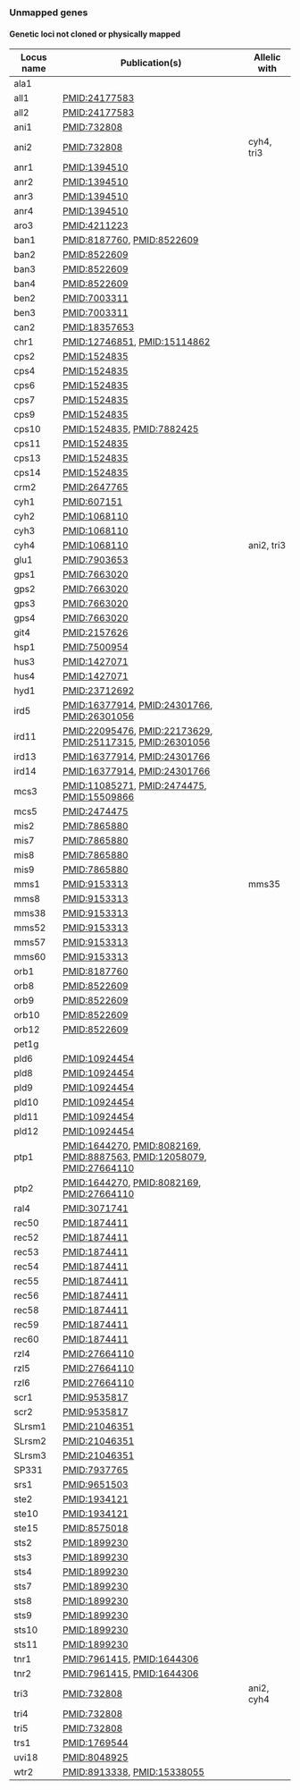 ### Unmapped genes

#### Genetic loci not cloned or physically mapped

<table>
 <thead>
  <tr>
   <th>Locus name</th>
   <th>Publication(s)</th>
   <th>Allelic with</th>
  </tr>
 </thead>
 <tbody>
 <tr>
  <td>ala1</td>
  <td>&nbsp;</td>
  <td>&nbsp;</td>
 </tr>
 <tr>
  <td>all1</td>
  <td><a href="http://www.ncbi.nlm.nih.gov/pubmed?term=24177583">PMID:24177583</a></td>
  <td>&nbsp;</td>
 </tr>
 <tr>
  <td>all2</td>
  <td><a href="http://www.ncbi.nlm.nih.gov/pubmed?term=24177583">PMID:24177583</a></td>
  <td>&nbsp;</td>
 </tr>
 <tr>
  <td>ani1</td>
  <td><a href="http://www.ncbi.nlm.nih.gov/pubmed?term=732808">PMID:732808</a></td>
  <td>&nbsp;</td>
 </tr>
 <tr>
  <td>ani2</td>
  <td><a href="http://www.ncbi.nlm.nih.gov/pubmed?term=732808">PMID:732808</a></td>
  <td>cyh4, tri3</td>
 </tr>
 <tr>
  <td>anr1</td>
  <td><a href="http://www.ncbi.nlm.nih.gov/pubmed?term=1394510">PMID:1394510</a></td>
  <td>&nbsp;</td>
 </tr>
 <tr>
  <td>anr2</td>
  <td><a href="http://www.ncbi.nlm.nih.gov/pubmed?term=1394510">PMID:1394510</a></td>
  <td>&nbsp;</td>
 </tr>
 <tr>
  <td>anr3</td>
  <td><a href="http://www.ncbi.nlm.nih.gov/pubmed?term=1394510">PMID:1394510</a></td>
  <td>&nbsp;</td>
 </tr>
 <tr>
  <td>anr4</td>
  <td><a href="http://www.ncbi.nlm.nih.gov/pubmed?term=1394510">PMID:1394510</a></td>
  <td>&nbsp;</td>
 </tr>
 <tr>
  <td>aro3</td>
  <td><a href="http://www.ncbi.nlm.nih.gov/pubmed?term=4211223">PMID:4211223</a></td>
  <td>&nbsp;</td>
 </tr>
 <tr>
  <td>ban1</td>
  <td><a href="http://www.ncbi.nlm.nih.gov/pubmed?term=8187760">PMID:8187760</a>, <a href="http://www.ncbi.nlm.nih.gov/pubmed?term=8522609">PMID:8522609</a></td>
  <td>&nbsp;</td>
 <tr>
  <td>ban2</td>
  <td><a href="http://www.ncbi.nlm.nih.gov/pubmed?term=8522609">PMID:8522609</a></td>
  <td>&nbsp;</td>
 </tr>
 <tr>
  <td>ban3</td>
  <td><a href="http://www.ncbi.nlm.nih.gov/pubmed?term=8522609">PMID:8522609</a></td>
  <td>&nbsp;</td>
 </tr>
 <tr>
  <td>ban4</td>
  <td><a href="http://www.ncbi.nlm.nih.gov/pubmed?term=8522609">PMID:8522609</a></td>
  <td>&nbsp;</td>
 </tr>
  <tr>
  <td>ben2</td>
  <td><a href="http://www.ncbi.nlm.nih.gov/pubmed?term=7003311">PMID:7003311</a></td>
  <td>&nbsp;</td>
 </tr>
 <tr>
  <td>ben3</td>
  <td><a href="http://www.ncbi.nlm.nih.gov/pubmed?term=7003311">PMID:7003311</a></td>
  <td>&nbsp;</td>
 </tr>
 <tr>
  <td>can2</td>
  <td><a href="http://www.ncbi.nlm.nih.gov/pubmed?term=18357653">PMID:18357653</a></td>
  <td>&nbsp;</td>
 </tr>
 <tr>
  <td>chr1</td>
  <td><a href="http://www.ncbi.nlm.nih.gov/pubmed?term=12746851">PMID:12746851</a>, <a href="http://www.ncbi.nlm.nih.gov/pubmed?term=15114862">PMID:15114862</a></td>
  <td>&nbsp;</td>
 </tr>
 <tr>
  <td>cps2</td>
  <td><a href="http://www.ncbi.nlm.nih.gov/pubmed?term=1524835">PMID:1524835</a></td>
  <td>&nbsp;</td>
 </tr>
 <tr>
  <td>cps4</td>
  <td><a href="http://www.ncbi.nlm.nih.gov/pubmed?term=1524835">PMID:1524835</a></td>
  <td>&nbsp;</td>
 </tr>
 <tr>
  <td>cps6</td>
  <td><a href="http://www.ncbi.nlm.nih.gov/pubmed?term=1524835">PMID:1524835</a></td>
  <td>&nbsp;</td>
 </tr>
 <tr>
  <td>cps7</td>
  <td><a href="http://www.ncbi.nlm.nih.gov/pubmed?term=1524835">PMID:1524835</a></td>
  <td>&nbsp;</td>
 </tr>
 <tr>
  <td>cps9</td>
  <td><a href="http://www.ncbi.nlm.nih.gov/pubmed?term=1524835">PMID:1524835</a></td>
  <td>&nbsp;</td>
 </tr>
 <tr>
  <td>cps10</td>
  <td><a href="http://www.ncbi.nlm.nih.gov/pubmed?term=1524835">PMID:1524835</a>, <a href="http://www.ncbi.nlm.nih.gov/pubmed?term=7882425">PMID:7882425</a></td>
  <td>&nbsp;</td>
 <tr>
  <td>cps11</td>
  <td><a href="http://www.ncbi.nlm.nih.gov/pubmed?term=1524835">PMID:1524835</a></td>
  <td>&nbsp;</td>
 </tr>
 <tr>
  <td>cps13</td>
  <td><a href="http://www.ncbi.nlm.nih.gov/pubmed?term=1524835">PMID:1524835</a></td>
  <td>&nbsp;</td>
 </tr>
 <tr>
  <td>cps14</td>
  <td><a href="http://www.ncbi.nlm.nih.gov/pubmed?term=1524835">PMID:1524835</a></td>
  <td>&nbsp;</td>
 <tr>
  <td>crm2</td>
  <td><a href="http://www.ncbi.nlm.nih.gov/pubmed?term=2647765">PMID:2647765</a></td>
  <td>&nbsp;</td>
 </tr>
 <tr>
  <td>cyh1</td>
  <td><a href="http://www.ncbi.nlm.nih.gov/pubmed?term=607151">PMID:607151</a></td>
  <td>&nbsp;</td>
 </tr>
 <tr>
  <td>cyh2</td>
  <td><a href="http://www.ncbi.nlm.nih.gov/pubmed?term=1068110">PMID:1068110</a></td>
  <td>&nbsp;</td>
 </tr>
 <tr>
  <td>cyh3</td>
  <td><a href="http://www.ncbi.nlm.nih.gov/pubmed?term=1068110">PMID:1068110</a></td>
  <td>&nbsp;</td>
 </tr>
 <tr>
  <td>cyh4</td>
  <td><a href="http://www.ncbi.nlm.nih.gov/pubmed?term=1068110">PMID:1068110</a></td>
  <td>ani2, tri3</td>
 </tr>
 <tr>
  <td>glu1</td>
  <td><a href="http://www.ncbi.nlm.nih.gov/pubmed?term=7903653">PMID:7903653</a></td>
  <td>&nbsp;</td>
 </tr>
 <tr>
  <td>gps1</td>
  <td><a href="http://www.ncbi.nlm.nih.gov/pubmed?term=7663020">PMID:7663020</a></td>
  <td>&nbsp;</td>
 </tr>
 <tr>
  <td>gps2</td>
  <td><a href="http://www.ncbi.nlm.nih.gov/pubmed?term=7663020">PMID:7663020</a></td>
  <td>&nbsp;</td>
 </tr>
 <tr>
  <td>gps3</td>
  <td><a href="http://www.ncbi.nlm.nih.gov/pubmed?term=7663020">PMID:7663020</a></td>
  <td>&nbsp;</td>
 </tr>
 <tr>
  <td>gps4</td>
  <td><a href="http://www.ncbi.nlm.nih.gov/pubmed?term=7663020">PMID:7663020</a></td>
  <td>&nbsp;</td>
 </tr>
 <tr>
  <td>git4</td>
  <td><a href="http://www.ncbi.nlm.nih.gov/pubmed?term=2157626">PMID:2157626</a></td>
  <td>&nbsp;</td>
 </tr>
 <tr>
  <td>hsp1</td>
  <td><a href="http://www.ncbi.nlm.nih.gov/pubmed?term=7500954">PMID:7500954</a></td>
  <td>&nbsp;</td>
 </tr>
 <tr>
  <td>hus3</td>
  <td><a href="http://www.ncbi.nlm.nih.gov/pubmed?term=1427071">PMID:1427071</a></td>
  <td>&nbsp;</td>
 </tr>
 <tr>
  <td>hus4</td>
  <td><a href="http://www.ncbi.nlm.nih.gov/pubmed?term=1427071">PMID:1427071</a></td>
  <td>&nbsp;</td>
 </tr>
 <tr>
  <td>hyd1</td>
  <td><a href="http://www.ncbi.nlm.nih.gov/pubmed?term=23712692">PMID:23712692</a></td>
  <td>&nbsp;</td>
 </tr>
 <tr>
  <td>ird5</td>
  <td><a href="http://www.ncbi.nlm.nih.gov/pubmed?term=16377914">PMID:16377914</a>, <a href="http://www.ncbi.nlm.nih.gov/pubmed?term=24301766">PMID:24301766</a>, <a href="http://www.ncbi.nlm.nih.gov/pubmed?term=26301056">PMID:26301056</a></td>
  <td>&nbsp;</td>
 </tr>
 <tr>
  <td>ird11</td>
  <td><a href="http://www.ncbi.nlm.nih.gov/pubmed?term=22095476">PMID:22095476</a>, <a href="http://www.ncbi.nlm.nih.gov/pubmed?term=22173629">PMID:22173629</a>, <a href="http://www.ncbi.nlm.nih.gov/pubmed?term=25117315">PMID:25117315</a>, <a href="http://www.ncbi.nlm.nih.gov/pubmed?term=26301056">PMID:26301056</a></td>
  <td>&nbsp;</td>
 </tr>
 <tr>
  <td>ird13</td>
  <td><a href="http://www.ncbi.nlm.nih.gov/pubmed?term=16377914">PMID:16377914</a>, <a href="http://www.ncbi.nlm.nih.gov/pubmed?term=24301766">PMID:24301766</a></td>
  <td>&nbsp;</td>
 </tr>
 <tr>
  <td>ird14</td>
  <td><a href="http://www.ncbi.nlm.nih.gov/pubmed?term=16377914">PMID:16377914</a>, <a href="http://www.ncbi.nlm.nih.gov/pubmed?term=24301766">PMID:24301766</a></td>
  <td>&nbsp;</td>
 </tr>
 <tr>
  <td>mcs3</td>
  <td><a href="http://www.ncbi.nlm.nih.gov/pubmed?term=11085271">PMID:11085271</a>, <a href="http://www.ncbi.nlm.nih.gov/pubmed?term=2474475">PMID:2474475</a>, <a href="http://www.ncbi.nlm.nih.gov/pubmed?term=15509866">PMID:15509866</a></td>
  <td>&nbsp;</td>
 </tr>
 <tr>
  <td>mcs5</td>
  <td><a href="http://www.ncbi.nlm.nih.gov/pubmed?term=2474475">PMID:2474475</a></td>
  <td>&nbsp;</td>
 </tr>
 <tr>
  <td>mis2</td>
  <td><a href="http://www.ncbi.nlm.nih.gov/pubmed?term=7865880">PMID:7865880</a></td>
  <td>&nbsp;</td>
 </tr>
 <tr>
  <td>mis7</td>
  <td><a href="http://www.ncbi.nlm.nih.gov/pubmed?term=7865880">PMID:7865880</a></td>
  <td>&nbsp;</td>
 </tr>
 <tr>
  <td>mis8</td>
  <td><a href="http://www.ncbi.nlm.nih.gov/pubmed?term=7865880">PMID:7865880</a></td>
  <td>&nbsp;</td>
 </tr>
 <tr>
  <td>mis9</td>
  <td><a href="http://www.ncbi.nlm.nih.gov/pubmed?term=7865880">PMID:7865880</a></td>
  <td>&nbsp;</td>
 </tr>
 <tr>
  <td>mms1</td>
  <td><a href="http://www.ncbi.nlm.nih.gov/pubmed?term=9153313">PMID:9153313</a></td>
  <td>mms35</td>
 </tr>
 <tr>
  <td>mms8</td>
  <td><a href="http://www.ncbi.nlm.nih.gov/pubmed?term=9153313">PMID:9153313</a></td>
  <td>&nbsp;</td>
 </tr>
 <tr>
  <td>mms38</td>
  <td><a href="http://www.ncbi.nlm.nih.gov/pubmed?term=9153313">PMID:9153313</a></td>
  <td>&nbsp;</td>
 </tr>
 <tr>
  <td>mms52</td>
  <td><a href="http://www.ncbi.nlm.nih.gov/pubmed?term=9153313">PMID:9153313</a></td>
  <td>&nbsp;</td>
 </tr>
 <tr>
  <td>mms57</td>
  <td><a href="http://www.ncbi.nlm.nih.gov/pubmed?term=9153313">PMID:9153313</a></td>
  <td>&nbsp;</td>
 </tr>
 <tr>
  <td>mms60</td>
  <td><a href="http://www.ncbi.nlm.nih.gov/pubmed?term=9153313">PMID:9153313</a></td>
  <td>&nbsp;</td>
 </tr>
 <tr>
  <td>orb1</td>
  <td><a href="http://www.ncbi.nlm.nih.gov/pubmed?term=8187760">PMID:8187760</a></td>
  <td>&nbsp;</td>
 </tr>
 <tr>
  <td>orb8</td>
  <td><a href="http://www.ncbi.nlm.nih.gov/pubmed?term=8522609">PMID:8522609</a></td>
  <td>&nbsp;</td>
 </tr>
 <tr>
  <td>orb9</td>
  <td><a href="http://www.ncbi.nlm.nih.gov/pubmed?term=8522609">PMID:8522609</a></td>
  <td>&nbsp;</td>
 </tr>
 <tr>
  <td>orb10</td>
  <td><a href="http://www.ncbi.nlm.nih.gov/pubmed?term=8522609">PMID:8522609</a></td>
  <td>&nbsp;</td>
 </tr>
 <tr>
  <td>orb12</td>
  <td><a href="http://www.ncbi.nlm.nih.gov/pubmed?term=8522609">PMID:8522609</a></td>
  <td>&nbsp;</td>
 </tr>
 <tr>
  <td>pet1g</td>
  <td>&nbsp;</td>
  <td>&nbsp;</td>
 </tr>
 <tr>
  <td>pld6</td>
  <td><a href="http://www.ncbi.nlm.nih.gov/pubmed?term=10924454">PMID:10924454</a></td>
  <td>&nbsp;</td>
 </tr>
 <tr>
  <td>pld8</td>
  <td><a href="http://www.ncbi.nlm.nih.gov/pubmed?term=10924454">PMID:10924454</a></td>
  <td>&nbsp;</td>
 </tr>
 <tr>
  <td>pld9</td>
  <td><a href="http://www.ncbi.nlm.nih.gov/pubmed?term=10924454">PMID:10924454</a></td>
  <td>&nbsp;</td>
 </tr>
 <tr>
  <td>pld10</td>
  <td><a href="http://www.ncbi.nlm.nih.gov/pubmed?term=10924454">PMID:10924454</a></td>
  <td>&nbsp;</td>
 </tr>
 <tr>
  <td>pld11</td>
  <td><a href="http://www.ncbi.nlm.nih.gov/pubmed?term=10924454">PMID:10924454</a></td>
  <td>&nbsp;</td>
 </tr>
 <tr>
  <td>pld12</td>
  <td><a href="http://www.ncbi.nlm.nih.gov/pubmed?term=10924454">PMID:10924454</a></td>
  <td>&nbsp;</td>
 </tr>
 <tr>
  <td>ptp1</td>
  <td><a href="http://www.ncbi.nlm.nih.gov/pubmed?term=1644270">PMID:1644270</a>, <a href="http://www.ncbi.nlm.nih.gov/pubmed?term=8082169">PMID:8082169</a>, <a href="http://www.ncbi.nlm.nih.gov/pubmed?term=8887563">PMID:8887563</a>, <a href="http://www.ncbi.nlm.nih.gov/pubmed?term=12058079">PMID:12058079</a>, <a href="http://www.ncbi.nlm.nih.gov/pubmed?term=27664110">PMID:27664110</a></td>
  <td>&nbsp;</td>
 </tr>
 <tr>
  <td>ptp2</td>
  <td><a href="http://www.ncbi.nlm.nih.gov/pubmed?term=1644270">PMID:1644270</a>, <a href="http://www.ncbi.nlm.nih.gov/pubmed?term=8082169">PMID:8082169</a>, <a href="http://www.ncbi.nlm.nih.gov/pubmed?term=27664110">PMID:27664110</a></td>
  <td>&nbsp;</td>
 </tr>
 <tr>
  <td>ral4</td>
  <td><a href="http://www.ncbi.nlm.nih.gov/pubmed?term=3071741">PMID:3071741</a></td>
  <td>&nbsp;</td>
 </tr>
 <tr>
  <td>rec50</td>
  <td><a href="http://www.ncbi.nlm.nih.gov/pubmed?term=1874411">PMID:1874411</a></td>
  <td>&nbsp;</td>
 </tr>
 <tr>
  <td>rec52</td>
  <td><a href="http://www.ncbi.nlm.nih.gov/pubmed?term=1874411">PMID:1874411</a></td>
  <td>&nbsp;</td>
 </tr>
 <tr>
  <td>rec53</td>
  <td><a href="http://www.ncbi.nlm.nih.gov/pubmed?term=1874411">PMID:1874411</a></td>
  <td>&nbsp;</td>
 </tr>
 <tr>
  <td>rec54</td>
  <td><a href="http://www.ncbi.nlm.nih.gov/pubmed?term=1874411">PMID:1874411</a></td>
  <td>&nbsp;</td>
 </tr>
 <tr>
  <td>rec55</td>
  <td><a href="http://www.ncbi.nlm.nih.gov/pubmed?term=1874411">PMID:1874411</a></td>
  <td>&nbsp;</td>
 </tr>
 <tr>
  <td>rec56</td>
  <td><a href="http://www.ncbi.nlm.nih.gov/pubmed?term=1874411">PMID:1874411</a></td>
  <td>&nbsp;</td>
 </tr>
 <tr>
  <td>rec58</td>
  <td><a href="http://www.ncbi.nlm.nih.gov/pubmed?term=1874411">PMID:1874411</a></td>
  <td>&nbsp;</td>
 </tr>
 <tr>
  <td>rec59</td>
  <td><a href="http://www.ncbi.nlm.nih.gov/pubmed?term=1874411">PMID:1874411</a></td>
  <td>&nbsp;</td>
 </tr>
 <tr>
  <td>rec60</td>
  <td><a href="http://www.ncbi.nlm.nih.gov/pubmed?term=1874411">PMID:1874411</a></td>
  <td>&nbsp;</td>
 </tr>
 <tr>
  <td>rzl4</td>
  <td><a href="http://www.ncbi.nlm.nih.gov/pubmed?term=27664110">PMID:27664110</a></td>
  <td>&nbsp;</td>
 </tr> 
 <tr>
  <td>rzl5</td>
  <td><a href="http://www.ncbi.nlm.nih.gov/pubmed?term=27664110">PMID:27664110</a></td>
  <td>&nbsp;</td>
 </tr>  
 <tr>
  <td>rzl6</td>
  <td><a href="http://www.ncbi.nlm.nih.gov/pubmed?term=27664110">PMID:27664110</a></td>
  <td>&nbsp;</td>
 </tr> 
 <tr>
  <td>scr1</td>
  <td><a href="http://www.ncbi.nlm.nih.gov/pubmed?term=9535817">PMID:9535817</a></td>
  <td>&nbsp;</td>
 </tr>
 <tr>
  <td>scr2</td>
  <td><a href="http://www.ncbi.nlm.nih.gov/pubmed?term=9535817">PMID:9535817</a></td>
  <td>&nbsp;</td>
 </tr>
 <tr>
  <td>SLrsm1</td>
  <td><a href="http://www.ncbi.nlm.nih.gov/pubmed?term=21046351">PMID:21046351</a></td>
  <td>&nbsp;</td>
 </tr>
 <tr>
  <td>SLrsm2</td>
  <td><a href="http://www.ncbi.nlm.nih.gov/pubmed?term=21046351">PMID:21046351</a></td>
  <td>&nbsp;</td>
 </tr>
 <tr>
  <td>SLrsm3</td>
  <td><a href="http://www.ncbi.nlm.nih.gov/pubmed?term=21046351">PMID:21046351</a></td>
  <td>&nbsp;</td>
 </tr>
 <tr>
  <td>SP331</td>
  <td><a href="http://www.ncbi.nlm.nih.gov/pubmed?term=7937765">PMID:7937765</a></td>
  <td>&nbsp;</td>
 </tr>
 <tr>
  <td>srs1</td>
  <td><a href="http://www.ncbi.nlm.nih.gov/pubmed?term=9651503">PMID:9651503</a></td>
  <td>&nbsp;</td>
 </tr>
 <tr>
  <td>ste2</td>
  <td><a href="http://www.ncbi.nlm.nih.gov/pubmed?term=1934121">PMID:1934121</a></td>
  <td>&nbsp;</td>
 </tr>
 <tr>
  <td>ste10</td>
  <td><a href="http://www.ncbi.nlm.nih.gov/pubmed?term=1934121">PMID:1934121</a></td>
  <td>&nbsp;</td>
 </tr>
 <tr>
  <td>ste15</td>
  <td><a href="http://www.ncbi.nlm.nih.gov/pubmed?term=8575018">PMID:8575018</a></td>
  <td>&nbsp;</td>
 </tr>
 <tr>
  <td>sts2</td>
  <td><a href="http://www.ncbi.nlm.nih.gov/pubmed?term=1899230">PMID:1899230</a></td>
  <td>&nbsp;</td>
 </tr>
 <tr>
  <td>sts3</td>
  <td><a href="http://www.ncbi.nlm.nih.gov/pubmed?term=1899230">PMID:1899230</a></td>
  <td>&nbsp;</td>
 </tr>
 <tr>
  <td>sts4</td>
  <td><a href="http://www.ncbi.nlm.nih.gov/pubmed?term=1899230">PMID:1899230</a></td>
  <td>&nbsp;</td>
 </tr>
 <tr>
  <td>sts7</td>
  <td><a href="http://www.ncbi.nlm.nih.gov/pubmed?term=1899230">PMID:1899230</a></td>
  <td>&nbsp;</td>
 </tr>
 <tr>
  <td>sts8</td>
  <td><a href="http://www.ncbi.nlm.nih.gov/pubmed?term=1899230">PMID:1899230</a></td>
  <td>&nbsp;</td>
 </tr>
 <tr>
  <td>sts9</td>
  <td><a href="http://www.ncbi.nlm.nih.gov/pubmed?term=1899230">PMID:1899230</a></td>
  <td>&nbsp;</td>
 </tr>
 <tr>
  <td>sts10</td>
  <td><a href="http://www.ncbi.nlm.nih.gov/pubmed?term=1899230">PMID:1899230</a></td>
  <td>&nbsp;</td>
 </tr>
 <tr>
  <td>sts11</td>
  <td><a href="http://www.ncbi.nlm.nih.gov/pubmed?term=1899230">PMID:1899230</a></td>
  <td>&nbsp;</td>
 </tr>
 <tr>
  <td>tnr1</td>
  <td><a href="http://www.ncbi.nlm.nih.gov/pubmed?term=7961415">PMID:7961415</a>, <a href="http://www.ncbi.nlm.nih.gov/pubmed?term=1644306">PMID:1644306</a></td>
  <td>&nbsp;</td>
 </tr>
 <tr>
  <td>tnr2</td>
  <td><a href="http://www.ncbi.nlm.nih.gov/pubmed?term=7961415">PMID:7961415</a>, <a href="http://www.ncbi.nlm.nih.gov/pubmed?term=1644306">PMID:1644306</a></td>
  <td>&nbsp;</td>
 </tr>
 <tr>
  <td>tri3</td>
  <td><a href="http://www.ncbi.nlm.nih.gov/pubmed?term=732808">PMID:732808</a></td>
  <td>ani2, cyh4</td>
 </tr>
 <tr>
  <td>tri4</td>
  <td><a href="http://www.ncbi.nlm.nih.gov/pubmed?term=732808">PMID:732808</a></td>
  <td>&nbsp;</td>
 </tr>
 <tr>
  <td>tri5</td>
  <td><a href="http://www.ncbi.nlm.nih.gov/pubmed?term=732808">PMID:732808</a></td>
  <td>&nbsp;</td>
 </tr>
 <tr>
  <td>trs1</td>
  <td><a href="http://www.ncbi.nlm.nih.gov/pubmed?term=1769544">PMID:1769544</a></td>
  <td>&nbsp;</td>
 </tr>
    <tr>
  <td>uvi18</td>
  <td><a href="http://www.ncbi.nlm.nih.gov/pubmed?term=8048925">PMID:8048925</a></td>
  <td>&nbsp;</td>
 </tr>
 <tr>
  <td>wtr2</td>
  <td><a href="http://www.ncbi.nlm.nih.gov/pubmed?term=8913338">PMID:8913338</a>, <a href="http://www.ncbi.nlm.nih.gov/pubmed?term=15338055">PMID:15338055</a></td>
  <td>&nbsp;</td>
 </tr>
 </tbody>
</table>
